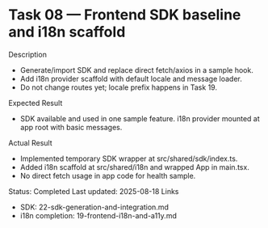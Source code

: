 <!--
File: 08-frontend-sdk-and-i18n.md
Purpose: Task log for migrating frontend to generated SDK and setting up
an i18n provider scaffold. Locale-prefixed routes and full translations
are deferred to Task 19. All Rights Reserved. Arodi Emmanuel
-->

# Task 08 — Frontend SDK baseline and i18n scaffold

Description

- Generate/import SDK and replace direct fetch/axios in a sample hook.
- Add i18n provider scaffold with default locale and message loader.
- Do not change routes yet; locale prefix happens in Task 19.

Expected Result

- SDK available and used in one sample feature. i18n provider mounted at app
  root with basic messages.

Actual Result

- Implemented temporary SDK wrapper at src/shared/sdk/index.ts.
- Added i18n scaffold at src/shared/i18n and wrapped App in main.tsx.
- No direct fetch usage in app code for health sample.

Status: Completed Last updated: 2025-08-18 Links

- SDK: 22-sdk-generation-and-integration.md
- i18n completion: 19-frontend-i18n-and-a11y.md
